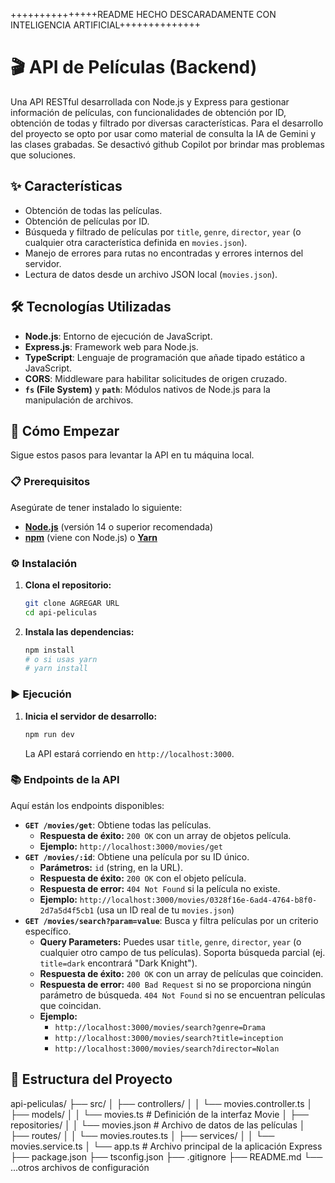 +++++++++++++++README HECHO DESCARADAMENTE CON INTELIGENCIA ARTIFICIAL++++++++++++++
# 🎬 API de Películas (Backend)

Una API RESTful desarrollada con Node.js y Express para gestionar información de películas, con funcionalidades de obtención por ID, obtención de todas y filtrado por diversas características.
Para el desarrollo del proyecto se opto por usar como material de consulta la IA de Gemini y las clases grabadas. Se desactivó github Copilot por brindar mas problemas que soluciones.

## ✨ Características

* Obtención de todas las películas.
* Obtención de películas por ID.
* Búsqueda y filtrado de películas por `title`, `genre`, `director`, `year` (o cualquier otra característica definida en `movies.json`).
* Manejo de errores para rutas no encontradas y errores internos del servidor.
* Lectura de datos desde un archivo JSON local (`movies.json`).

## 🛠️ Tecnologías Utilizadas

* **Node.js**: Entorno de ejecución de JavaScript.
* **Express.js**: Framework web para Node.js.
* **TypeScript**: Lenguaje de programación que añade tipado estático a JavaScript.
* **CORS**: Middleware para habilitar solicitudes de origen cruzado.
* **`fs` (File System)** y **`path`**: Módulos nativos de Node.js para la manipulación de archivos.

## 🚀 Cómo Empezar

Sigue estos pasos para levantar la API en tu máquina local.

### 📋 Prerequisitos

Asegúrate de tener instalado lo siguiente:

* [**Node.js**](https://nodejs.org/es/download/) (versión 14 o superior recomendada)
* [**npm**](https://docs.npmjs.com/downloading-and-installing-node-js-and-npm) (viene con Node.js) o [**Yarn**](https://yarnpkg.com/getting-started/install)

### ⚙️ Instalación

1.  **Clona el repositorio:**
    ```bash
    git clone AGREGAR URL
    cd api-peliculas
    ```
2.  **Instala las dependencias:**
    ```bash
    npm install
    # o si usas yarn
    # yarn install
    ```

### ▶️ Ejecución

1.  **Inicia el servidor de desarrollo:**
    ```bash
    npm run dev
    ```
    La API estará corriendo en `http://localhost:3000`.

### 📚 Endpoints de la API

Aquí están los endpoints disponibles:

* **`GET /movies/get`**: Obtiene todas las películas.
    * **Respuesta de éxito:** `200 OK` con un array de objetos película.
    * **Ejemplo:** `http://localhost:3000/movies/get`
* **`GET /movies/:id`**: Obtiene una película por su ID único.
    * **Parámetros:** `id` (string, en la URL).
    * **Respuesta de éxito:** `200 OK` con el objeto película.
    * **Respuesta de error:** `404 Not Found` si la película no existe.
    * **Ejemplo:** `http://localhost:3000/movies/0328f16e-6ad4-4764-b8f0-2d7a5d4f5cb1` (usa un ID real de tu `movies.json`)
* **`GET /movies/search?param=value`**: Busca y filtra películas por un criterio específico.
    * **Query Parameters:** Puedes usar `title`, `genre`, `director`, `year` (o cualquier otro campo de tus películas). Soporta búsqueda parcial (ej. `title=dark` encontrará "Dark Knight").
    * **Respuesta de éxito:** `200 OK` con un array de películas que coinciden.
    * **Respuesta de error:** `400 Bad Request` si no se proporciona ningún parámetro de búsqueda. `404 Not Found` si no se encuentran películas que coincidan.
    * **Ejemplo:**
        * `http://localhost:3000/movies/search?genre=Drama`
        * `http://localhost:3000/movies/search?title=inception`
        * `http://localhost:3000/movies/search?director=Nolan`

## 📄 Estructura del Proyecto
api-peliculas/
├── src/
│   ├── controllers/
│   │   └── movies.controller.ts
│   ├── models/
│   │   └── movies.ts             # Definición de la interfaz Movie
│   ├── repositories/
│   │   └── movies.json           # Archivo de datos de las películas
│   ├── routes/
│   │   └── movies.routes.ts
│   ├── services/
│   │   └── movies.service.ts
│   └── app.ts                    # Archivo principal de la aplicación Express
├── package.json
├── tsconfig.json
├── .gitignore
├── README.md
└── ...otros archivos de configuración

